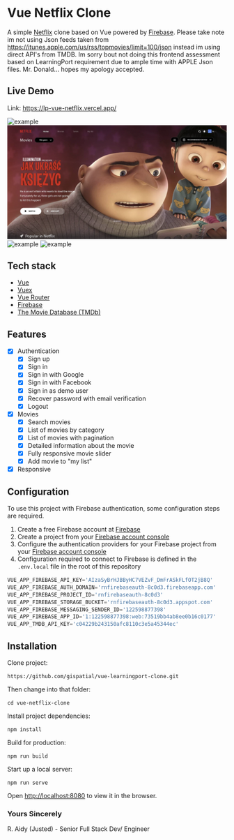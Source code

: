 # Vue Netflix Clone
A simple [Netflix](https://netflix.com) clone based on Vue powered by [Firebase](https://firebase.google.com). Please take note im not using Json feeds taken from https://itunes.apple.com/us/rss/topmovies/limit=100/json instead im using direct API's from TMDB. Im sorry bout not doing this frontend assessment based on LearningPort requirement due to ample time with APPLE Json files. Mr. Donald... hopes my apology accepted.
<div>
</div>

## Live Demo
Link: https://lp-vue-netflix.vercel.app/

![example](https://github.com/Approxipix/vue-netflix-clone/blob/master/example1.png?raw=true)
![example](https://github.com/gispatial/vue-learningport-clone/blob/rizqbazaar/example5.png?raw=true)
![example](https://github.com/Approxipix/vue-netflix-clone/blob/master/example3.png?raw=true)
![example](https://github.com/Approxipix/vue-netflix-clone/blob/master/example4.png?raw=true)


## Tech stack
* [Vue](https://github.com/vuejs/vue)
* [Vuex](https://github.com/vuejs/vuex)
* [Vue Router](https://github.com/vuejs/vue-router)
* [Firebase](https://firebase.google.com)
* [The Movie Database (TMDb)](https://www.themoviedb.org)

## Features
- [x] Authentication
  - [x] Sign up
  - [x] Sign in
  - [x] Sign in with Google
  - [x] Sign in with Facebook
  - [x] Sign in as demo user
  - [x] Recover password with email verification
  - [x] Logout
- [x] Movies
  - [x] Search movies
  - [x] List of movies by category
  - [x] List of movies with pagination
  - [x] Detailed information about the movie
  - [x] Fully responsive movie slider
  - [x] Add movie to "my list"
- [x] Responsive

## Configuration
To use this project with Firebase authentication, some configuration steps are required.
  1) Create a free Firebase account at [Firebase](https://firebase.google.com)
  2) Create a project from your [Firebase account console](https://console.firebase.google.com)
  3) Configure the authentication providers for your Firebase project from your [Firebase account console](https://console.firebase.google.com)
  4) Configuration required to connect to Firebase is defined in the `.env.local` file in the root of this repository
```js
VUE_APP_FIREBASE_API_KEY='AIzaSyBrHJBByHC7VEZvF_DmFrASkFLfOT2jB8Q'
VUE_APP_FIREBASE_AUTH_DOMAIN='rnfirebaseauth-8c0d3.firebaseapp.com'
VUE_APP_FIREBASE_PROJECT_ID='rnfirebaseauth-8c0d3'
VUE_APP_FIREBASE_STORAGE_BUCKET='rnfirebaseauth-8c0d3.appspot.com'
VUE_APP_FIREBASE_MESSAGING_SENDER_ID='122598877398'
VUE_APP_FIREBASE_APP_ID='1:122598877398:web:73519bb4ab8ee0b16c0177'
VUE_APP_TMDB_API_KEY='c04229b243150afc8110c3e5a45344ec'
```

## Installation
Clone project:
```shell
https://github.com/gispatial/vue-learningport-clone.git
```

Then change into that folder:
```shell
cd vue-netflix-clone
```

Install project dependencies:
```shell
npm install
```

Build for production:
```shell
npm run build
```

Start up a local server:
```shell
npm run serve
```

Open [http://localhost:8080](http://localhost:8080) to view it in the browser.

### Yours Sincerely
R. Aidy (Justed) - Senior Full Stack Dev/ Engineer
